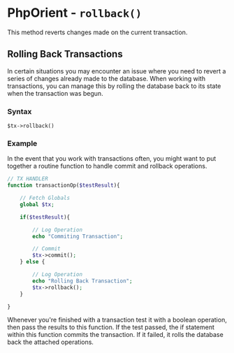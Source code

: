 
# PhpOrient - `rollback()`

This method reverts changes made on the current transaction.


## Rolling Back Transactions

In certain situations you may encounter an issue where you need to revert a series of changes already made to the database.  When working with transactions, you can manage this by rolling the database back to its state when the transaction was begun.


### Syntax

```
$tx->rollback()
```

### Example

In the event that you work with transactions often, you might want to put together a routine function to handle commit and rollback operations.

```php
// TX HANDLER
function transactionOp($testResult){

	// Fetch Globals
	global $tx;

	if($testResult){

		// Log Operation
		echo "Commiting Transaction";

		// Commit
		$tx->commit();
	} else {

		// Log Operation
		echo "Rolling Back Transaction";
		$tx->rollback();
	}

}
```

Whenever you're finished with a transaction test it with a boolean operation, then pass the results to this function.  If the test passed, the if statement within this function commits the transaction.  If it failed, it rolls the database back the attached operations. 
